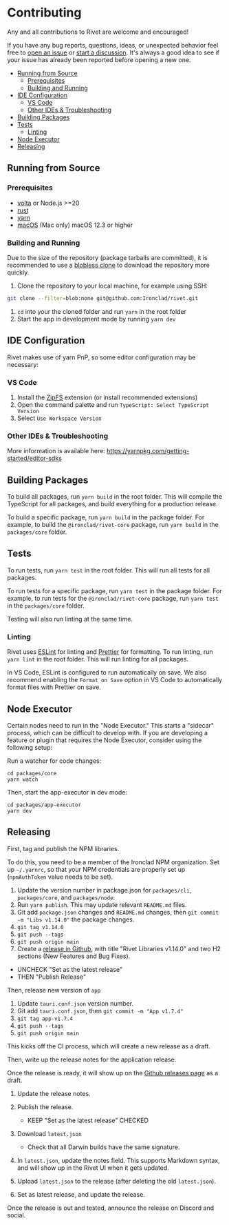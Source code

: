 # Contributing

Any and all contributions to Rivet are welcome and encouraged!

If you have any bug reports, questions, ideas, or unexpected behavior feel free to [open an issue](https://github.com/Ironclad/rivet/issues/new/choose) or [start a discussion](https://github.com/Ironclad/rivet/discussions/new). It's always a good idea to see if your issue has already been reported before opening a new one.

- [Running from Source](#running-from-source)
  - [Prerequisites](#prerequisites)
  - [Building and Running](#building-and-running)
- [IDE Configuration](#ide-configuration)
  - [VS Code](#vs-code)
  - [Other IDEs \& Troubleshooting](#other-ides--troubleshooting)
- [Building Packages](#building-packages)
- [Tests](#tests)
  - [Linting](#linting)
- [Node Executor](#node-executor)
- [Releasing](#releasing)

## Running from Source

### Prerequisites

- [volta](https://volta.sh/) or Node.js >=20
- [rust](https://rustup.rs/)
- [yarn](https://yarnpkg.com/getting-started/install)
- [macOS](https://www.apple.com/ca/macos/sonoma/) (Mac only) macOS 12.3 or higher

### Building and Running

Due to the size of the repository (package tarballs are committed), it is recommended to use a [blobless clone](https://github.blog/2020-12-21-get-up-to-speed-with-partial-clone-and-shallow-clone/) to download the repository more quickly.

1. Clone the repository to your local machine, for example using SSH:

```bash
git clone --filter=blob:none git@github.com:Ironclad/rivet.git
```

1. `cd` into your the cloned folder and run `yarn` in the root folder
2. Start the app in development mode by running `yarn dev`

## IDE Configuration

Rivet makes use of yarn PnP, so some editor configuration may be necessary:

### VS Code

1. Install the [ZipFS](https://marketplace.visualstudio.com/items?itemName=arcanis.vscode-zipfs) extension (or install recommended extensions)
2. Open the command palette and run `TypeScript: Select TypeScript Version`
3. Select `Use Workspace Version`

### Other IDEs & Troubleshooting

More information is available here: https://yarnpkg.com/getting-started/editor-sdks

## Building Packages

To build all packages, run `yarn build` in the root folder. This will compile the TypeScript for all packages, and build everything for a production release.

To build a specific package, run `yarn build` in the package folder. For example, to build the `@ironclad/rivet-core` package, run `yarn build` in the `packages/core` folder.

## Tests

To run tests, run `yarn test` in the root folder. This will run all tests for all packages.

To run tests for a specific package, run `yarn test` in the package folder. For example, to run tests for the `@ironclad/rivet-core` package, run `yarn test` in the `packages/core` folder.

Testing will also run linting at the same time.

### Linting

Rivet uses [ESLint](https://eslint.org/) for linting and [Prettier](https://prettier.io/) for formatting. To run linting, run `yarn lint` in the root folder. This will run linting for all packages.

In VS Code, ESLint is configured to run automatically on save. We also recommend enabling the `Format on Save` option in VS Code to automatically format files with Prettier on save.

## Node Executor

Certain nodes need to run in the "Node Executor." This starts a "sidecar" process, which can be difficult to develop with. If you are developing a feature or plugin that requires the Node Executor, consider using the following setup:

Run a watcher for code changes:

```
cd packages/core
yarn watch
```

Then, start the app-executor in dev mode:

```
cd packages/app-executor
yarn dev
```

## Releasing

First, tag and publish the NPM libraries.

To do this, you need to be a member of the Ironclad NPM organization. Set up `~/.yarnrc`, so that your NPM credentials are properly set up (`npmAuthToken` value needs to be set).

1. Update the version number in package.json for `packages/cli`, `packages/core`, and `packages/node`.
2. Run `yarn publish`. This may update relevant `README.md` files.
3. Git add `package.json` changes and `README.md` changes, then `git commit -m "Libs v1.14.0"` the package changes.
4. `git tag v1.14.0`
5. `git push --tags`
6. `git push origin main`
7. Create a [release in Github](https://github.com/Ironclad/rivet/releases/new), with title "Rivet Libraries v1.14.0" and two H2 sections (New Features and Bug Fixes).

- UNCHECK "Set as the latest release"
- THEN "Publish Release"

Then, release new version of `app`

1. Update `tauri.conf.json` version number.
2. Git add `tauri.conf.json`, then `git commit -m "App v1.7.4"`
3. `git tag app-v1.7.4`
4. `git push --tags`
5. `git push origin main`

This kicks off the CI process, which will create a new release as a draft.

Then, write up the release notes for the application release.

Once the release is ready, it will show up on the [Github releases page](https://github.com/Ironclad/rivet/releases) as a draft.

1. Update the release notes.
2. Publish the release.

   - KEEP "Set as the latest release" CHECKED

3. Download `latest.json`

   - Check that all Darwin builds have the same signature.

4. In `latest.json`, update the notes field. This supports Markdown syntax, and will show up in the Rivet UI when it gets updated.
5. Upload `latest.json` to the release (after deleting the old `latest.json`).
6. Set as latest release, and update the release.

Once the release is out and tested, announce the release on Discord and social.
